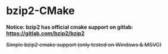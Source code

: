 # bzip2-CMake
**Notice: bzip2 has official cmake support on gitlab: https://gitlab.com/bzip2/bzip2**

~~Simple bzip2 cmake support (only tested on Windows &amp; MSVC)~~

